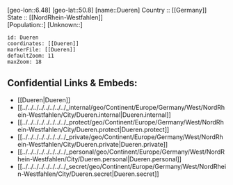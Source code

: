 ﻿---
location: [50.8,6.48] 
mapzoom: [7,12] 
mapmarker: city 
type: City
tags:
- geo/City


SpocWebEntityId: 29935
isDeleted: false
confidential: public

---
[geo-lon::6.48] 
[geo-lat::50.8] 
[name::Dueren] 
Country :: [[Germany]]  
State :: [[NordRhein-Westfahlen]]  
[Population::] 
[Unknown::] 


```leaflet
id: Dueren
coordinates: [[Dueren]] 
markerFile: [[Dueren]] 
defaultZoom: 11 
maxZoom: 18
```


## Confidential Links & Embeds: 
- [[Dueren|Dueren]]  
- [[../../../../../../../../_internal/geo/Continent/Europe/Germany/West/NordRhein-Westfahlen/City/Dueren.internal|Dueren.internal]] 
- [[../../../../../../../../_protect/geo/Continent/Europe/Germany/West/NordRhein-Westfahlen/City/Dueren.protect|Dueren.protect]] 
- [[../../../../../../../../_private/geo/Continent/Europe/Germany/West/NordRhein-Westfahlen/City/Dueren.private|Dueren.private]] 
- [[../../../../../../../../_personal/geo/Continent/Europe/Germany/West/NordRhein-Westfahlen/City/Dueren.personal|Dueren.personal]] 
- [[../../../../../../../../_secret/geo/Continent/Europe/Germany/West/NordRhein-Westfahlen/City/Dueren.secret|Dueren.secret]] 
